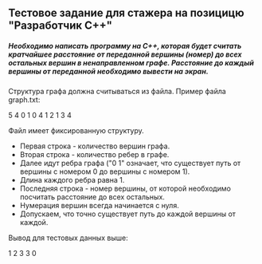 ## Тестовое задание для стажера на позицицю "Разработчик C++"

##### Необходимо написать программу на C++, которая будет считать кратчайшее расстояние от переданной вершины (номер) до всех остальных вершин в ненаправленном графе. Расстояние до каждый вершины от переданной необходимо вывести на экран.

Структура графа должна считываться из файла. Пример файла graph.txt:

5
4
0 1
0 4
1 2
1 3
4

Файл имеет фиксированную структуру.

  - Первая строка - количество вершин графа.
  - Вторая строка - количество ребер в графе.
  - Далее идут ребра графа ("0 1" означает, что существует путь от вершины с номером 0 до вершины с номером 1).
  - Длина каждого ребра равна 1.
  - Последняя строка - номер вершины, от которой необходимо посчитать расстояние до всех остальных.
  - Нумерация вершин всегда начинается с нуля.
  - Допускаем, что точно существует путь до каждой вершины от каждой.

Вывод для тестовых данных выше:

1
2
3
3
0

